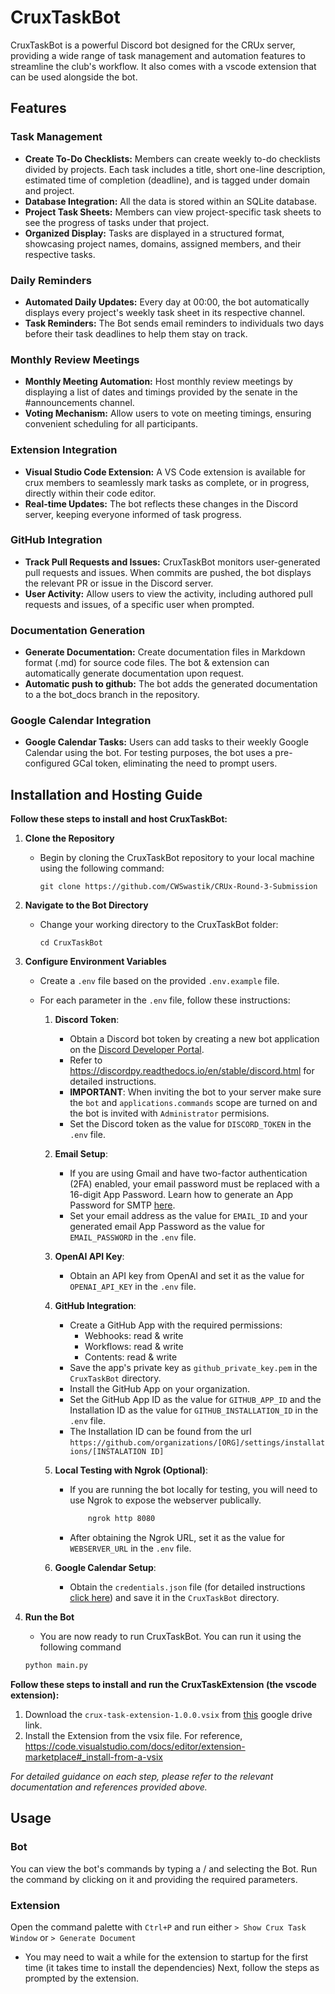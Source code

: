 # CruxTaskBot

CruxTaskBot is a powerful Discord bot designed for the CRUx server, providing a wide range of task management and automation features to streamline the club's workflow. It also comes with a vscode extension that can be used alongside the bot.

## Features

### Task Management
- **Create To-Do Checklists:** Members can create weekly to-do checklists divided by projects. Each task includes a title, short one-line description, estimated time of completion (deadline), and is tagged under domain and project.
- **Database Integration:** All the data is stored within an SQLite database.
- **Project Task Sheets:** Members can view project-specific task sheets to see the progress of tasks under that project.
- **Organized Display:** Tasks are displayed in a structured format, showcasing project names, domains, assigned members, and their respective tasks.

### Daily Reminders
- **Automated Daily Updates:** Every day at 00:00, the bot automatically displays every project's weekly task sheet in its respective channel.
- **Task Reminders:** The Bot sends email reminders to individuals two days before their task deadlines to help them stay on track.

### Monthly Review Meetings
- **Monthly Meeting Automation:** Host monthly review meetings by displaying a list of dates and timings provided by the senate in the #announcements channel.
- **Voting Mechanism:** Allow users to vote on meeting timings, ensuring convenient scheduling for all participants.

### Extension Integration
- **Visual Studio Code Extension:** A VS Code extension is available for crux members to seamlessly mark tasks as complete, or in progress, directly within their code editor.
- **Real-time Updates:** The bot reflects these changes in the Discord server, keeping everyone informed of task progress.

### GitHub Integration
- **Track Pull Requests and Issues:** CruxTaskBot monitors user-generated pull requests and issues. When commits are pushed, the bot displays the relevant PR or issue in the Discord server.
- **User Activity:** Allow users to view the activity, including authored pull requests and issues, of a specific user when prompted.

### Documentation Generation
- **Generate Documentation:** Create documentation files in Markdown format (.md) for source code files. The bot & extension can automatically generate documentation upon request.
- **Automatic push to github:** The bot adds the generated documentation to a the bot_docs branch in the repository.

### Google Calendar Integration
- **Google Calendar Tasks:** Users can add tasks to their weekly Google Calendar using the bot. For testing purposes, the bot uses a pre-configured GCal token, eliminating the need to prompt users.

## Installation and Hosting Guide

**Follow these steps to install and host CruxTaskBot:**

1. **Clone the Repository**
   - Begin by cloning the CruxTaskBot repository to your local machine using the following command:
     ```
     git clone https://github.com/CWSwastik/CRUx-Round-3-Submission
     ```

2. **Navigate to the Bot Directory**
   - Change your working directory to the CruxTaskBot folder:
     ```
     cd CruxTaskBot
     ```

3. **Configure Environment Variables**

   - Create a `.env` file based on the provided `.env.example` file.
   
   - For each parameter in the `.env` file, follow these instructions:
   
     1. **Discord Token**:
        - Obtain a Discord bot token by creating a new bot application on the [Discord Developer Portal](https://discord.com/developers/applications).
        - Refer to https://discordpy.readthedocs.io/en/stable/discord.html for detailed instructions.
        - **IMPORTANT**: When inviting the bot to your server make sure the `bot` and `applications.commands` scope are turned on and the bot is invited with `Administrator` permisions.
        - Set the Discord token as the value for `DISCORD_TOKEN` in the `.env` file.

     2. **Email Setup**:
        - If you are using Gmail and have two-factor authentication (2FA) enabled, your email password must be replaced with a 16-digit App Password. Learn how to generate an App Password for SMTP [here](https://support.google.com/accounts/answer/185833?hl=en).
        - Set your email address as the value for `EMAIL_ID` and your generated email App Password as the value for `EMAIL_PASSWORD` in the `.env` file.
        
     3. **OpenAI API Key**:
        - Obtain an API key from OpenAI and set it as the value for `OPENAI_API_KEY` in the `.env` file.

     4. **GitHub Integration**:
        - Create a GitHub App with the required permissions:
           - Webhooks: read & write
           - Workflows: read & write
           - Contents: read & write
        - Save the app's private key as `github_private_key.pem` in the `CruxTaskBot` directory.
        - Install the GitHub App on your organization.
        - Set the GitHub App ID as the value for `GITHUB_APP_ID` and the Installation ID as the value for `GITHUB_INSTALLATION_ID` in the `.env` file.
        - The Installation ID can be found from the url `https://github.com/organizations/[ORG]/settings/installations/[INSTALATION ID]`
          
     5. **Local Testing with Ngrok (Optional)**:
        - If you are running the bot locally for testing, you will need to use Ngrok to expose the webserver publically.
          ```bash
              ngrok http 8080
          ```
        - After obtaining the Ngrok URL, set it as the value for `WEBSERVER_URL` in the `.env` file.

     6. **Google Calendar Setup**:
        - Obtain the `credentials.json` file (for detailed instructions [click here](https://developers.google.com/calendar/api/quickstart/python)) and save it in the `CruxTaskBot` directory.  

4. **Run the Bot**
   - You are now ready to run CruxTaskBot. You can run it using the following command
   ```bash
   python main.py
   ```

**Follow these steps to install and run the CruxTaskExtension (the vscode extension):**
1. Download the `crux-task-extension-1.0.0.vsix` from [this](https://https://drive.google.com/file/d/1N4EXxkDnNYlVq7G7mK_QVXQfhQLA08l5/view?usp=sharing) google drive link.
2. Install the Extension from the vsix file. For reference, https://code.visualstudio.com/docs/editor/extension-marketplace#_install-from-a-vsix

*For detailed guidance on each step, please refer to the relevant documentation and references provided above.*

## Usage

### Bot
You can view the bot's commands by typing a / and selecting the Bot. Run the command by clicking on it and providing the required parameters.

### Extension
Open the command palette with `Ctrl+P` and run either `> Show Crux Task Window` or `> Generate Document`
   - You may need to wait a while for the extension to startup for the first time (it takes time to install the dependencies)
Next, follow the steps as prompted by the extension.
